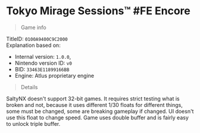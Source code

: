 # Tokyo Mirage Sessions™ #FE Encore

> Game info

TitleID: `0100A9400C9C2000`<br>
Explanation based on:
- Internal version: `1.0.0`, 
- Nintendo version ID: `v0`
- BID: `33463E11899166BB`
- Engine: Atlus proprietary engine

> Details

SaltyNX doesn't support 32-bit games. It requires strict testing what is broken and not, because it uses different 1/30 floats for different things, some must be changed, some are breaking gameplay if changed. UI doesn't use this float to change speed. Game uses double buffer and is fairly easy to unlock triple buffer.
